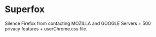 # Superfox
Silence Firefox from contacting MOZILLA and GOOGLE Servers + 500 privacy features + userChrome.css file.
